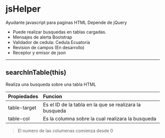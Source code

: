# jsHelper

Ayudante javascript para paginas HTML
Depende de jQuery

* Puede realizar busquedas en tablas cargadas.
* Mensajes de alerta Bootstrap
* Validador de cedula: Cedula Ecuatoria
* Revision de campos (En desarrollo)
* Receptor y emisor de json

***

## searchInTable(this)

Realiza una busqueda sobre una tabla HTML

| Propiedades  | Funcion                                                    |
| ------------ |:---------------------------------------------------------- |
| table-target | Es el ID de la tabla en la que se realizara la busqueda    |
| table-col    | Es la columna sobre la cual realizara la busqueda          |

> El numero de las columenas comienza desde 0